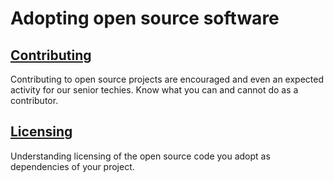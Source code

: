 # Adopting open source software

## [Contributing](contributing.md)

Contributing to open source projects are encouraged and even an expected activity for our senior
techies. Know what you can and cannot do as a contributor.

## [Licensing](licensing.md)

Understanding licensing of the open source code you adopt as dependencies of your project.
